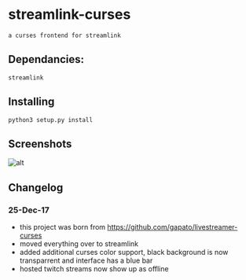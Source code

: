 # streamlink-curses
	a curses frontend for streamlink

## Dependancies:
	streamlink

## Installing
	python3 setup.py install

## Screenshots

![alt](https://user-images.githubusercontent.com/7925769/34339583-bd81a3dc-e93b-11e7-9913-f983b06b6df8.png)


## Changelog
### 25-Dec-17
- this project was born from https://github.com/gapato/livestreamer-curses
- moved everything over to streamlink
- added additional curses color support, black background is now transparrent and interface has a blue bar
- hosted twitch streams now show up as offline

